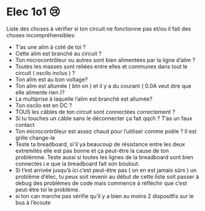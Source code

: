 # Elec 1o1 😢

Liste des choses à vérifier si ton circuit ne fonctionne pas et/ou il fait des choses incompréhensibles:

- T’as une alim à coté de toi ?
- Cette alim est branché au circuit ?
- Ton microcontrôleur ou autres sont bien alimentées par la ligne d’alim ?
- Toutes les masses sont reliées entre elles et communes dans tout le circuit ( oscilo inclus ) ?
- Ton alim est au bon voltage?
- Ton alim est allumée ( btn on ) et il y a du courant ( 0.0A veut dire que elle alimente rien )?
- La multiprise à laquelle l’alim est branché est allumée?
- Ton oscilo est en DC ?
- TOUS les câbles de ton circuit sont connectées correctement ?
- Si tu touches un câble sans le déconnecter ça fait qqch ? T’as un faux contact
- Ton microcontrôleur est assez chaud pour l’utiliser comme poêle ?  Il est grille change-le
- Teste ta breadboard, si'il ya beaucoup de résistance entre les deux extremités elle est pas bonne et ça peut-être la 
cause de ton problèmme. Teste aussi si toutes les lignes de la breadboard sont bien connectés i.e que la breadboard fait son boulout.
- Si t’est arrivée jusqu’à ici c’est peut-être pas ( on en est jamais sûrs ) un problème d’élec, tu peux soit revenir au début de cette liste soit passer à debug des problèmes de code mais commence à réfléchir que c’est peut-être toi le problème.
- si ton can marche pas vérifie qu’il y a bien au moins 2 dispositfis sur le bus à l’écoute